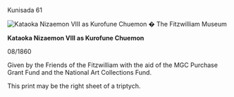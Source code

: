Kunisada 61

![Kataoka Nizaemon VIII as Kurofune Chuemon](kunisada/P.84-1999.jpg)
� The Fitzwilliam Museum

**Kataoka Nizaemon VIII as Kurofune Chuemon**

08/1860

Given by the Friends of the Fitzwilliam with the aid of the MGC Purchase Grant Fund and the National Art Collections Fund.


This print may be the right sheet of a triptych.
